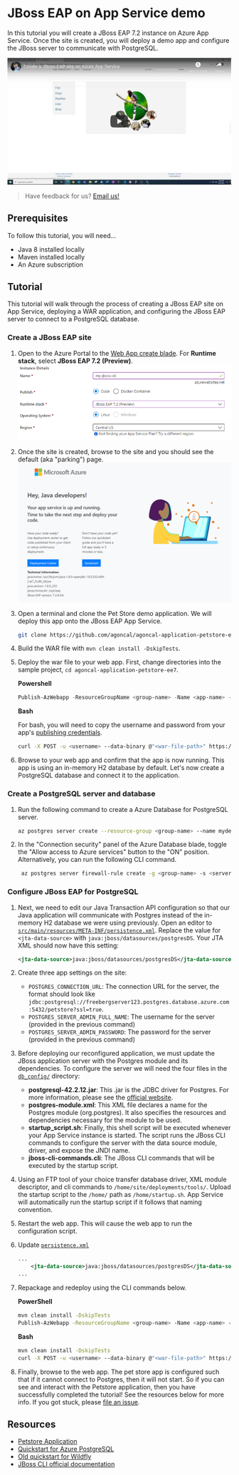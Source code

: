 # JBoss EAP on App Service demo

In this tutorial you will create a JBoss EAP 7.2 instance on Azure App Service. Once the site is created, you will deploy a demo app and configure the JBoss server to communicate with PostgreSQL.

[![Demo video on YouTube](images/demo-video.PNG)](http://www.youtube.com/watch?v=rsx0PxIkxyg "JBoss EAP demo video")

> Have feedback for us? [Email us!](mailto:java-on-app-service@microsoft.com)

## Prerequisites

To follow this tutorial, you will need...

- Java 8 installed locally
- Maven installed locally
- An Azure subscription

## Tutorial

This tutorial will walk through the process of creating a JBoss EAP site on App Service, deploying a WAR application, and configuring the JBoss EAP server to connect to a PostgreSQL database.

### Create a JBoss EAP site

1. Open to the Azure Portal to the [Web App create blade](https://portal.azure.com/#create/Microsoft.WebSite). For **Runtime stack**, select **JBoss EAP 7.2 (Preview)**.
    ![Portal create flow](images/portal-create.PNG)
    
2. Once the site is created, browse to the site and you should see the default (aka "parking") page.
   ![JBoss EAP parking page](images/parking-page.PNG)

3. Open a terminal and clone the Pet Store demo application. We will deploy this app onto the JBoss EAP App Service.

    ```bash
    git clone https://github.com/agoncal/agoncal-application-petstore-ee7.git
    ```

4. Build the WAR file with `mvn clean install -DskipTests`.

5. Deploy the war file to your web app. First, change directories into the sample project, `cd agoncal-application-petstore-ee7`.

    **Powershell**

    ```powershell
    Publish-AzWebapp -ResourceGroupName <group-name> -Name <app-name> -ArchivePath agoncal-application-petstore-ee7\target\applicationPetstore.war
    ```

    **Bash**

    For bash, you will need to copy the username and password from your app's [publishing credentials](https://docs.microsoft.com/en-us/azure/app-service/deploy-configure-credentials).

    ```bash
    curl -X POST -u <username> --data-binary @"<war-file-path>" https://<app-name>.scm.azurewebsites.net/api/wardeploy
    ```

6. Browse to your web app and confirm that the app is now running. This app is using an in-memory H2 database by default. Let's now create a PostgreSQL database and connect it to the application.

### Create a PostgreSQL server and database

1. Run the following command to create a Azure Database for PostgreSQL server.

    ```bash
    az postgres server create --resource-group <group-name> --name mydemoserver --location westus --admin-user myadmin --admin-password <server_admin_password> --sku-name GP_Gen5_2
    ```

1. In the "Connection security" panel of the Azure Database blade, toggle the "Allow access to Azure services" button to the "ON" position. Alternatively, you can run the following CLI command.
   
    ```bash 
     az postgres server firewall-rule create -g <group-name> -s <server-name> -n AllowAllWindowsAzureIps --start-ip-address 0.0.0.0 --end-ip-address 0.0.0.0 
     ```

### Configure JBoss EAP for PostgreSQL

1. Next, we need to edit our Java Transaction API configuration so that our Java application will communicate with Postgres instead of the in-memory H2 database we were using previously. Open an editor to [`src/main/resources/META-INF/persistence.xml`](agoncal-application-petstore-ee7/src/main/resources/META-INF/persistence.xml). Replace the value for `<jta-data-source>` with `java:jboss/datasources/postgresDS`. Your JTA XML should now have this setting:

    ```xml
    <jta-data-source>java:jboss/datasources/postgresDS</jta-data-source>
    ```

1. Create three app settings on the site:

    - `POSTGRES_CONNECTION_URL`: The connection URL for the server, the format should look like `jdbc:postgresql://freebergserver123.postgres.database.azure.com:5432/petstore?ssl=true`.
    - `POSTGRES_SERVER_ADMIN_FULL_NAME`: The username for the server (provided in the previous command)
    - `POSTGRES_SERVER_ADMIN_PASSWORD`: The password for the server (provided in the previous command)

1. Before deploying our reconfigured application, we must update the JBoss application server with the Postgres module and its dependencies. To configure the server we will need the four files in the  [`db_config/`](db_config/) directory:

    - **postgresql-42.2.12.jar**: This .jar is the JDBC driver for Postgres. For more information, please see the [official website](https://jdbc.postgresql.org/index.html).
    - **postgres-module.xml**: This XML file declares a name for the Postgres module (org.postgres). It also specifies the resources and dependencies necessary for the module to be used.
    - **startup_script.sh**: Finally, this shell script will be executed whenever your App Service instance is started. The script runs the JBoss CLI commands to configure the server with the data source module, driver, and expose the JNDI name.
    - **jboss-cli-commands.cli**: The JBoss CLI commands that will be executed by the startup script.

1. Using an FTP tool of your choice transfer database driver, XML module descriptor, and cli commands to `/home/site/deployments/tools/`. Upload the startup script to the `/home/` path as `/home/startup.sh`. App Service will automatically run the startup script if it follows that naming convention.

1. Restart the web app. This will cause the web app to run the configuration script.

1. Update [`persistence.xml`](agoncal-application-petstore-ee7/src/main/resources/META-INF/persistence.xml)

    ```xml
    ...
        <jta-data-source>java:jboss/datasources/postgresDS</jta-data-source>
    ...
    ```

11. Repackage and redeploy using the CLI commands below.

    **PowerShell**
    
    ```bash
    mvn clean install -DskipTests
    Publish-AzWebapp -ResourceGroupName <group-name> -Name <app-name> -ArchivePath agoncal-application-petstore-ee7\target\applicationPetstore.war
    ```
    
    **Bash**
    
    ```bash
    mvn clean install -DskipTests
    curl -X POST -u <username> --data-binary @"<war-file-path>" https://<app-name>.scm.azurewebsites.net/api/wardeploy
    ```

12. Finally, browse to the web app. The pet store app is configured such that if it cannot connect to Postgres, then it will not start. So if you can see and interact with the Petstore application, then you have successfully completed the tutorial! See the resources below for more info. If you got stuck, please [file an issue](https://github.com/Azure-Samples/jboss-on-app-service/issues/new). 

## Resources

- [Petstore Application](https://github.com/agoncal/agoncal-application-petstore-ee7)
- [Quickstart for Azure PostgreSQL](https://docs.microsoft.com/en-us/azure/postgresql/quickstart-create-server-database-azure-cli)
- [Old quickstart for Wildfly](https://github.com/JasonFreeberg/agoncal-application-petstore-ee7/blob/master/temp_quickstart_steps.md)
- [JBoss CLI official documentation](https://access.redhat.com/documentation/en-us/red_hat_jboss_enterprise_application_platform/7.0/html-single/management_cli_guide/#how_to_cli)
